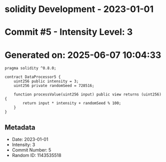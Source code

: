 ﻿# solidity Development - 2023-01-01
# Commit #5 - Intensity Level: 3
# Generated on: 2025-06-07 10:04:33
```solidity
pragma solidity ^0.8.0;

contract DataProcessor5 {
    uint256 public intensity = 3;
    uint256 private randomSeed = 728516;

    function processValue(uint256 input) public view returns (uint256) {
        return input * intensity + randomSeed % 100;
    }
}
```
## Metadata
- Date: 2023-01-01
- Intensity: 3
- Commit Number: 5
- Random ID: 1143535518
